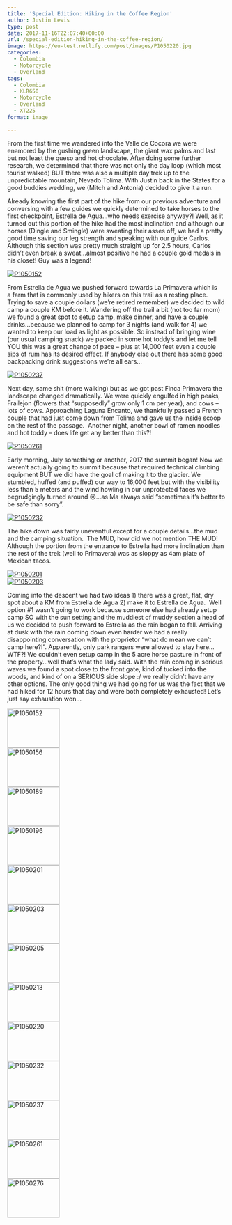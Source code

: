 ```yaml
---
title: 'Special Edition: Hiking in the Coffee Region'
author: Justin Lewis
type: post
date: 2017-11-16T22:07:40+00:00
url: /special-edition-hiking-in-the-coffee-region/
image: https://eu-test.netlify.com/post/images/P1050220.jpg
categories:
  - Colombia
  - Motorcycle
  - Overland
tags:
  - Colombia
  - KLR650
  - Motorcycle
  - Overland
  - XT225
format: image

---
```

From the first time we wandered into the Valle de Cocora we were enamored by the gushing green landscape, the giant wax palms and last but not least the queso and hot chocolate. After doing some further research,&nbsp;we determined that there was not only the day loop (which most tourist walked) BUT there was also a multiple day trek up to the unpredictable mountain, Nevado Tolima. With Justin back in the States for a good buddies wedding, we (Mitch and Antonia) decided to give it a run.&nbsp;

Already knowing the first part of the hike from our previous adventure and conversing with a few guides&nbsp;we quickly determined to take horses to the first checkpoint, Estrella de Agua…who needs exercise anyway?! Well, as it turned out this portion of the hike had the most inclination and although our horses (Dingle and Smingle) were sweating their asses off, we had a pretty good time saving our leg strength and speaking with our guide Carlos. Although this section was pretty much straight up for 2.5 hours, Carlos didn’t even break a sweat…almost positive he had a couple gold medals in his closet! Guy was a legend!

<div class="ngg-gallery-singlepic-image " style="">
  <a href="http://www.elevationupgrade.com/wp-content/gallery/special-edition-hiking-in-colombia/P1050152.jpg"
		     title=""
             data-src="http://www.elevationupgrade.com/wp-content/gallery/special-edition-hiking-in-colombia/P1050152.jpg"
             data-thumbnail="http://www.elevationupgrade.com/wp-content/gallery/special-edition-hiking-in-colombia/thumbs/thumbs_P1050152.jpg"
             data-image-id="963"
             data-title="P1050152"
             data-description=""
             target='_self'
             class="ngg-fancybox" rel="9b3215855115fbff54689c51763daab4"> <img class="ngg-singlepic"
             src="http://www.elevationupgrade.com/wp-content/gallery/special-edition-hiking-in-colombia/dynamic/P1050152.jpg-nggid03963-ngg0dyn-0x0x100-00f0w010c010r110f110r010t010.jpg"
             alt="P1050152"
             title="P1050152"
 /> </a>
</div>

  
<!--more-->

From Estrella de Agua we pushed forward towards La Primavera which is a&nbsp;farm that is commonly used by hikers on this trail as a resting place. Trying to save a couple dollars (we’re retired remember) we decided to wild camp a couple KM before it. Wandering off the trail a bit (not too far mom) we found a great spot to setup camp, make dinner, and have a couple drinks…because we planned to camp for 3 nights (and walk for 4) we wanted to keep our load as light as possible. So instead of bringing wine (our usual camping snack) we packed in some hot toddy’s and let me tell YOU this was a great change of pace – plus at 14,000 feet even a couple sips of rum has its desired effect. If anybody else out there has some good backpacking drink suggestions we’re all ears…

<div class="ngg-gallery-singlepic-image " style="">
  <a href="http://www.elevationupgrade.com/wp-content/gallery/special-edition-hiking-in-colombia/P1050237.jpg"
		     title=""
             data-src="http://www.elevationupgrade.com/wp-content/gallery/special-edition-hiking-in-colombia/P1050237.jpg"
             data-thumbnail="http://www.elevationupgrade.com/wp-content/gallery/special-edition-hiking-in-colombia/thumbs/thumbs_P1050237.jpg"
             data-image-id="973"
             data-title="P1050237"
             data-description=""
             target='_self'
             class="ngg-fancybox" rel="cf8657934948a91e414efbd6d7fc600f"> <img class="ngg-singlepic"
             src="http://www.elevationupgrade.com/wp-content/gallery/special-edition-hiking-in-colombia/dynamic/P1050237.jpg-nggid03973-ngg0dyn-0x0x100-00f0w010c010r110f110r010t010.jpg"
             alt="P1050237"
             title="P1050237"
 /> </a>
</div>

Next day, same shit (more walking) but as we got past Finca Primavera the landscape changed dramatically. We were quickly engulfed in high peaks, Frailejon (flowers that “supposedly” grow only 1 cm per year), and cows &#8211; lots of cows. Approaching Laguna Encanto, we thankfully passed a French couple that had just come down from Tolima and gave us the inside scoop on the rest of the passage.&nbsp; Another night, another bowl of ramen noodles and hot toddy – does life get any better than this?!

<div class="ngg-gallery-singlepic-image " style="">
  <a href="http://www.elevationupgrade.com/wp-content/gallery/special-edition-hiking-in-colombia/P1050261.jpg"
		     title=""
             data-src="http://www.elevationupgrade.com/wp-content/gallery/special-edition-hiking-in-colombia/P1050261.jpg"
             data-thumbnail="http://www.elevationupgrade.com/wp-content/gallery/special-edition-hiking-in-colombia/thumbs/thumbs_P1050261.jpg"
             data-image-id="974"
             data-title="P1050261"
             data-description=""
             target='_self'
             class="ngg-fancybox" rel="f0393993f44697688776bca30c9af7f0"> <img class="ngg-singlepic"
             src="http://www.elevationupgrade.com/wp-content/gallery/special-edition-hiking-in-colombia/dynamic/P1050261.jpg-nggid03974-ngg0dyn-0x0x100-00f0w010c010r110f110r010t010.jpg"
             alt="P1050261"
             title="P1050261"
 /> </a>
</div>

Early morning, July something or another, 2017 the summit began! Now we weren’t actually going to summit because that required technical climbing equipment BUT we did have the goal of making it to the glacier. We stumbled, huffed (and puffed) our way to 16,000 feet but with the visibility less than 5 meters and the wind howling in our unprotected faces we begrudgingly turned around ☹…as Ma always said “sometimes it’s better to be safe than sorry”.

<div class="ngg-gallery-singlepic-image " style="">
  <a href="http://www.elevationupgrade.com/wp-content/gallery/special-edition-hiking-in-colombia/P1050232.jpg"
		     title=""
             data-src="http://www.elevationupgrade.com/wp-content/gallery/special-edition-hiking-in-colombia/P1050232.jpg"
             data-thumbnail="http://www.elevationupgrade.com/wp-content/gallery/special-edition-hiking-in-colombia/thumbs/thumbs_P1050232.jpg"
             data-image-id="972"
             data-title="P1050232"
             data-description=""
             target='_self'
             class="ngg-fancybox" rel="c202401767a565625ba3ce7ff010d7de"> <img class="ngg-singlepic"
             src="http://www.elevationupgrade.com/wp-content/gallery/special-edition-hiking-in-colombia/dynamic/P1050232.jpg-nggid03972-ngg0dyn-0x0x100-00f0w010c010r110f110r010t010.jpg"
             alt="P1050232"
             title="P1050232"
 /> </a>
</div>

The hike down was fairly uneventful except for a couple details…the mud and the camping situation.&nbsp; The MUD, how did we not mention THE MUD! Although the portion from the entrance to Estrella had more inclination than the rest of the trek (well to Primavera) was as sloppy as 4am plate of Mexican tacos.

<div class="ngg-gallery-singlepic-image " style="">
  <a href="http://www.elevationupgrade.com/wp-content/gallery/special-edition-hiking-in-colombia/P1050201.jpg"
		     title=""
             data-src="http://www.elevationupgrade.com/wp-content/gallery/special-edition-hiking-in-colombia/P1050201.jpg"
             data-thumbnail="http://www.elevationupgrade.com/wp-content/gallery/special-edition-hiking-in-colombia/thumbs/thumbs_P1050201.jpg"
             data-image-id="967"
             data-title="P1050201"
             data-description=""
             target='_self'
             class="ngg-fancybox" rel="52f6b7b168701e8b7f28a672e3430173"> <img class="ngg-singlepic"
             src="http://www.elevationupgrade.com/wp-content/gallery/special-edition-hiking-in-colombia/dynamic/P1050201.jpg-nggid03967-ngg0dyn-0x0x100-00f0w010c010r110f110r010t010.jpg"
             alt="P1050201"
             title="P1050201"
 /> </a>
</div>

<div class="ngg-gallery-singlepic-image " style="">
  <a href="http://www.elevationupgrade.com/wp-content/gallery/special-edition-hiking-in-colombia/P1050203.jpg"
		     title=""
             data-src="http://www.elevationupgrade.com/wp-content/gallery/special-edition-hiking-in-colombia/P1050203.jpg"
             data-thumbnail="http://www.elevationupgrade.com/wp-content/gallery/special-edition-hiking-in-colombia/thumbs/thumbs_P1050203.jpg"
             data-image-id="968"
             data-title="P1050203"
             data-description=""
             target='_self'
             class="ngg-fancybox" rel="217c777945ba05455d73eab7707f8130"> <img class="ngg-singlepic"
             src="http://www.elevationupgrade.com/wp-content/gallery/special-edition-hiking-in-colombia/dynamic/P1050203.jpg-nggid03968-ngg0dyn-0x0x100-00f0w010c010r110f110r010t010.jpg"
             alt="P1050203"
             title="P1050203"
 /> </a>
</div>

Coming into the descent we had two ideas 1) there was a great, flat, dry spot about a KM from Estrella de Agua 2) make it to Estrella de Agua.&nbsp; Well option #1 wasn’t going to work because someone else had already setup camp SO with the sun setting and the muddiest of muddy section a head of us we decided to push forward to Estrella as the rain began to fall. Arriving at dusk with the rain coming down even harder we had a really disappointing conversation with the proprietor “what do mean we can’t camp here?!”. Apparently, only park rangers were allowed to stay here…WTF?! We couldn’t even setup camp in the 5 acre horse pasture in front of the property…well that’s what the lady said. With the rain coming in serious waves we found a spot close to the front gate, kind of tucked into the woods, and kind of on a SERIOUS side slope :/ we really didn’t have any other options. The only good thing we had going for us was the fact that we had hiked for 12 hours that day and were both completely exhausted! Let’s just say exhaustion won…

<div
	class="ngg-galleryoverview ngg-ajax-pagination-none"
	id="ngg-gallery-424c30e4bb051e0e7e7ef7343d40e129-1">
  <!-- Thumbnails -->
  
  <div id="ngg-image-0" class="ngg-gallery-thumbnail-box" >
    <div class="ngg-gallery-thumbnail">
      <a href="http://www.elevationupgrade.com/wp-content/gallery/special-edition-hiking-in-colombia/P1050152.jpg"
               title=""
               data-src="http://www.elevationupgrade.com/wp-content/gallery/special-edition-hiking-in-colombia/P1050152.jpg"
               data-thumbnail="http://www.elevationupgrade.com/wp-content/gallery/special-edition-hiking-in-colombia/thumbs/thumbs_P1050152.jpg"
               data-image-id="963"
               data-title="P1050152"
               data-description=""
               data-image-slug="p1050152-2"
               class="ngg-fancybox" rel="424c30e4bb051e0e7e7ef7343d40e129"> <img
                    title="P1050152"
                    alt="P1050152"
                    src="http://www.elevationupgrade.com/wp-content/gallery/special-edition-hiking-in-colombia/thumbs/thumbs_P1050152.jpg"
                    width="120"
                    height="90"
                    style="max-width:100%;"
 /> </a>
    </div>
  </div>
  
  <div id="ngg-image-1" class="ngg-gallery-thumbnail-box" >
    <div class="ngg-gallery-thumbnail">
      <a href="http://www.elevationupgrade.com/wp-content/gallery/special-edition-hiking-in-colombia/P1050156.jpg"
               title=""
               data-src="http://www.elevationupgrade.com/wp-content/gallery/special-edition-hiking-in-colombia/P1050156.jpg"
               data-thumbnail="http://www.elevationupgrade.com/wp-content/gallery/special-edition-hiking-in-colombia/thumbs/thumbs_P1050156.jpg"
               data-image-id="964"
               data-title="P1050156"
               data-description=""
               data-image-slug="p1050156-2"
               class="ngg-fancybox" rel="424c30e4bb051e0e7e7ef7343d40e129"> <img
                    title="P1050156"
                    alt="P1050156"
                    src="http://www.elevationupgrade.com/wp-content/gallery/special-edition-hiking-in-colombia/thumbs/thumbs_P1050156.jpg"
                    width="120"
                    height="90"
                    style="max-width:100%;"
 /> </a>
    </div>
  </div>
  
  <div id="ngg-image-2" class="ngg-gallery-thumbnail-box" >
    <div class="ngg-gallery-thumbnail">
      <a href="http://www.elevationupgrade.com/wp-content/gallery/special-edition-hiking-in-colombia/P1050189.jpg"
               title=""
               data-src="http://www.elevationupgrade.com/wp-content/gallery/special-edition-hiking-in-colombia/P1050189.jpg"
               data-thumbnail="http://www.elevationupgrade.com/wp-content/gallery/special-edition-hiking-in-colombia/thumbs/thumbs_P1050189.jpg"
               data-image-id="965"
               data-title="P1050189"
               data-description=""
               data-image-slug="p1050189-2"
               class="ngg-fancybox" rel="424c30e4bb051e0e7e7ef7343d40e129"> <img
                    title="P1050189"
                    alt="P1050189"
                    src="http://www.elevationupgrade.com/wp-content/gallery/special-edition-hiking-in-colombia/thumbs/thumbs_P1050189.jpg"
                    width="120"
                    height="90"
                    style="max-width:100%;"
 /> </a>
    </div>
  </div>
  
  <div id="ngg-image-3" class="ngg-gallery-thumbnail-box" >
    <div class="ngg-gallery-thumbnail">
      <a href="http://www.elevationupgrade.com/wp-content/gallery/special-edition-hiking-in-colombia/P1050196.jpg"
               title=""
               data-src="http://www.elevationupgrade.com/wp-content/gallery/special-edition-hiking-in-colombia/P1050196.jpg"
               data-thumbnail="http://www.elevationupgrade.com/wp-content/gallery/special-edition-hiking-in-colombia/thumbs/thumbs_P1050196.jpg"
               data-image-id="966"
               data-title="P1050196"
               data-description=""
               data-image-slug="p1050196-2"
               class="ngg-fancybox" rel="424c30e4bb051e0e7e7ef7343d40e129"> <img
                    title="P1050196"
                    alt="P1050196"
                    src="http://www.elevationupgrade.com/wp-content/gallery/special-edition-hiking-in-colombia/thumbs/thumbs_P1050196.jpg"
                    width="120"
                    height="90"
                    style="max-width:100%;"
 /> </a>
    </div>
  </div>
  
  <div id="ngg-image-4" class="ngg-gallery-thumbnail-box" >
    <div class="ngg-gallery-thumbnail">
      <a href="http://www.elevationupgrade.com/wp-content/gallery/special-edition-hiking-in-colombia/P1050201.jpg"
               title=""
               data-src="http://www.elevationupgrade.com/wp-content/gallery/special-edition-hiking-in-colombia/P1050201.jpg"
               data-thumbnail="http://www.elevationupgrade.com/wp-content/gallery/special-edition-hiking-in-colombia/thumbs/thumbs_P1050201.jpg"
               data-image-id="967"
               data-title="P1050201"
               data-description=""
               data-image-slug="p1050201-2"
               class="ngg-fancybox" rel="424c30e4bb051e0e7e7ef7343d40e129"> <img
                    title="P1050201"
                    alt="P1050201"
                    src="http://www.elevationupgrade.com/wp-content/gallery/special-edition-hiking-in-colombia/thumbs/thumbs_P1050201.jpg"
                    width="120"
                    height="90"
                    style="max-width:100%;"
 /> </a>
    </div>
  </div>
  
  <div id="ngg-image-5" class="ngg-gallery-thumbnail-box" >
    <div class="ngg-gallery-thumbnail">
      <a href="http://www.elevationupgrade.com/wp-content/gallery/special-edition-hiking-in-colombia/P1050203.jpg"
               title=""
               data-src="http://www.elevationupgrade.com/wp-content/gallery/special-edition-hiking-in-colombia/P1050203.jpg"
               data-thumbnail="http://www.elevationupgrade.com/wp-content/gallery/special-edition-hiking-in-colombia/thumbs/thumbs_P1050203.jpg"
               data-image-id="968"
               data-title="P1050203"
               data-description=""
               data-image-slug="p1050203-2"
               class="ngg-fancybox" rel="424c30e4bb051e0e7e7ef7343d40e129"> <img
                    title="P1050203"
                    alt="P1050203"
                    src="http://www.elevationupgrade.com/wp-content/gallery/special-edition-hiking-in-colombia/thumbs/thumbs_P1050203.jpg"
                    width="120"
                    height="90"
                    style="max-width:100%;"
 /> </a>
    </div>
  </div>
  
  <div id="ngg-image-6" class="ngg-gallery-thumbnail-box" >
    <div class="ngg-gallery-thumbnail">
      <a href="http://www.elevationupgrade.com/wp-content/gallery/special-edition-hiking-in-colombia/P1050205.jpg"
               title=""
               data-src="http://www.elevationupgrade.com/wp-content/gallery/special-edition-hiking-in-colombia/P1050205.jpg"
               data-thumbnail="http://www.elevationupgrade.com/wp-content/gallery/special-edition-hiking-in-colombia/thumbs/thumbs_P1050205.jpg"
               data-image-id="969"
               data-title="P1050205"
               data-description=""
               data-image-slug="p1050205-2"
               class="ngg-fancybox" rel="424c30e4bb051e0e7e7ef7343d40e129"> <img
                    title="P1050205"
                    alt="P1050205"
                    src="http://www.elevationupgrade.com/wp-content/gallery/special-edition-hiking-in-colombia/thumbs/thumbs_P1050205.jpg"
                    width="120"
                    height="90"
                    style="max-width:100%;"
 /> </a>
    </div>
  </div>
  
  <div id="ngg-image-7" class="ngg-gallery-thumbnail-box" >
    <div class="ngg-gallery-thumbnail">
      <a href="http://www.elevationupgrade.com/wp-content/gallery/special-edition-hiking-in-colombia/P1050213.jpg"
               title=""
               data-src="http://www.elevationupgrade.com/wp-content/gallery/special-edition-hiking-in-colombia/P1050213.jpg"
               data-thumbnail="http://www.elevationupgrade.com/wp-content/gallery/special-edition-hiking-in-colombia/thumbs/thumbs_P1050213.jpg"
               data-image-id="970"
               data-title="P1050213"
               data-description=""
               data-image-slug="p1050213-2"
               class="ngg-fancybox" rel="424c30e4bb051e0e7e7ef7343d40e129"> <img
                    title="P1050213"
                    alt="P1050213"
                    src="http://www.elevationupgrade.com/wp-content/gallery/special-edition-hiking-in-colombia/thumbs/thumbs_P1050213.jpg"
                    width="120"
                    height="90"
                    style="max-width:100%;"
 /> </a>
    </div>
  </div>
  
  <div id="ngg-image-8" class="ngg-gallery-thumbnail-box" >
    <div class="ngg-gallery-thumbnail">
      <a href="http://www.elevationupgrade.com/wp-content/gallery/special-edition-hiking-in-colombia/P1050220.jpg"
               title=""
               data-src="http://www.elevationupgrade.com/wp-content/gallery/special-edition-hiking-in-colombia/P1050220.jpg"
               data-thumbnail="http://www.elevationupgrade.com/wp-content/gallery/special-edition-hiking-in-colombia/thumbs/thumbs_P1050220.jpg"
               data-image-id="971"
               data-title="P1050220"
               data-description=""
               data-image-slug="p1050220-2"
               class="ngg-fancybox" rel="424c30e4bb051e0e7e7ef7343d40e129"> <img
                    title="P1050220"
                    alt="P1050220"
                    src="http://www.elevationupgrade.com/wp-content/gallery/special-edition-hiking-in-colombia/thumbs/thumbs_P1050220.jpg"
                    width="120"
                    height="90"
                    style="max-width:100%;"
 /> </a>
    </div>
  </div>
  
  <div id="ngg-image-9" class="ngg-gallery-thumbnail-box" >
    <div class="ngg-gallery-thumbnail">
      <a href="http://www.elevationupgrade.com/wp-content/gallery/special-edition-hiking-in-colombia/P1050232.jpg"
               title=""
               data-src="http://www.elevationupgrade.com/wp-content/gallery/special-edition-hiking-in-colombia/P1050232.jpg"
               data-thumbnail="http://www.elevationupgrade.com/wp-content/gallery/special-edition-hiking-in-colombia/thumbs/thumbs_P1050232.jpg"
               data-image-id="972"
               data-title="P1050232"
               data-description=""
               data-image-slug="p1050232-2"
               class="ngg-fancybox" rel="424c30e4bb051e0e7e7ef7343d40e129"> <img
                    title="P1050232"
                    alt="P1050232"
                    src="http://www.elevationupgrade.com/wp-content/gallery/special-edition-hiking-in-colombia/thumbs/thumbs_P1050232.jpg"
                    width="120"
                    height="90"
                    style="max-width:100%;"
 /> </a>
    </div>
  </div>
  
  <div id="ngg-image-10" class="ngg-gallery-thumbnail-box" >
    <div class="ngg-gallery-thumbnail">
      <a href="http://www.elevationupgrade.com/wp-content/gallery/special-edition-hiking-in-colombia/P1050237.jpg"
               title=""
               data-src="http://www.elevationupgrade.com/wp-content/gallery/special-edition-hiking-in-colombia/P1050237.jpg"
               data-thumbnail="http://www.elevationupgrade.com/wp-content/gallery/special-edition-hiking-in-colombia/thumbs/thumbs_P1050237.jpg"
               data-image-id="973"
               data-title="P1050237"
               data-description=""
               data-image-slug="p1050237"
               class="ngg-fancybox" rel="424c30e4bb051e0e7e7ef7343d40e129"> <img
                    title="P1050237"
                    alt="P1050237"
                    src="http://www.elevationupgrade.com/wp-content/gallery/special-edition-hiking-in-colombia/thumbs/thumbs_P1050237.jpg"
                    width="120"
                    height="90"
                    style="max-width:100%;"
 /> </a>
    </div>
  </div>
  
  <div id="ngg-image-11" class="ngg-gallery-thumbnail-box" >
    <div class="ngg-gallery-thumbnail">
      <a href="http://www.elevationupgrade.com/wp-content/gallery/special-edition-hiking-in-colombia/P1050261.jpg"
               title=""
               data-src="http://www.elevationupgrade.com/wp-content/gallery/special-edition-hiking-in-colombia/P1050261.jpg"
               data-thumbnail="http://www.elevationupgrade.com/wp-content/gallery/special-edition-hiking-in-colombia/thumbs/thumbs_P1050261.jpg"
               data-image-id="974"
               data-title="P1050261"
               data-description=""
               data-image-slug="p1050261"
               class="ngg-fancybox" rel="424c30e4bb051e0e7e7ef7343d40e129"> <img
                    title="P1050261"
                    alt="P1050261"
                    src="http://www.elevationupgrade.com/wp-content/gallery/special-edition-hiking-in-colombia/thumbs/thumbs_P1050261.jpg"
                    width="120"
                    height="90"
                    style="max-width:100%;"
 /> </a>
    </div>
  </div>
  
  <div id="ngg-image-12" class="ngg-gallery-thumbnail-box" >
    <div class="ngg-gallery-thumbnail">
      <a href="http://www.elevationupgrade.com/wp-content/gallery/special-edition-hiking-in-colombia/P1050276.jpg"
               title=""
               data-src="http://www.elevationupgrade.com/wp-content/gallery/special-edition-hiking-in-colombia/P1050276.jpg"
               data-thumbnail="http://www.elevationupgrade.com/wp-content/gallery/special-edition-hiking-in-colombia/thumbs/thumbs_P1050276.jpg"
               data-image-id="975"
               data-title="P1050276"
               data-description=""
               data-image-slug="p1050276"
               class="ngg-fancybox" rel="424c30e4bb051e0e7e7ef7343d40e129"> <img
                    title="P1050276"
                    alt="P1050276"
                    src="http://www.elevationupgrade.com/wp-content/gallery/special-edition-hiking-in-colombia/thumbs/thumbs_P1050276.jpg"
                    width="120"
                    height="90"
                    style="max-width:100%;"
 /> </a>
    </div>
  </div>
  
  <!-- Pagination -->
  
  <div class='ngg-clear'>
  </div>
</div>